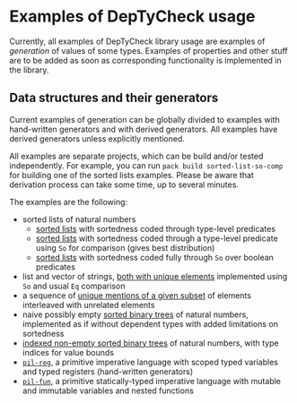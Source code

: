 # Examples of DepTyCheck usage

Currently, all examples of DepTyCheck library usage are examples of *generation* of values of some types.
Examples of properties and other stuff are to be added as soon as corresponding functionality is implemented in the library.

## Data structures and their generators

Current examples of generation can be globally divided to examples with hand-written generators and with derived generators.
All examples have derived generators unless explicitly mentioned.

All examples are separate projects, which can be build and/or tested independently.
For example, you can run `pack build sorted-list-so-comp` for building one of the sorted lists examples.
Please be aware that derivation process can take some time, up to several minutes.

The examples are the following:

- sorted lists of natural numbers
  - [sorted lists](sorted-list-tl-pred/) with sortedness coded through type-level predicates
  - [sorted lists](sorted-list-so-comp/) with sortedness coded through a type-level predicate using `So` for comparison (gives best distribution)
  - [sorted lists](sorted-list-so-full/) with sortedness coded fully through `So` over boolean predicates
- list and vector of strings, [both with unique elements](uniq-list/) implemented using `So` and usual `Eq` comparison
- a sequence of [unique mentions of a given subset](covering-seq/) of elements interleaved with unrelated elements
- naive possibly empty [sorted binary trees](sorted-tree-naive/) of natural numbers, implemented as if without dependent types
  with added limitations on sortedness
- [indexed non-empty sorted binary trees](sorted-tree-indexed/) of natural numbers, with type indices for value bounds
- [`pil-reg`](pil-reg/), a primitive imperative language with scoped typed variables and typed registers (hand-written generators)
- [`pil-fun`](pil-fun/), a primitive statically-typed imperative language with mutable and immutable variables and nested functions
